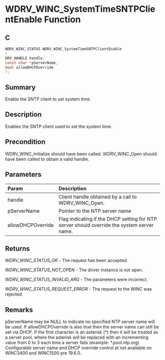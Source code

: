 # WDRV_WINC_SystemTimeSNTPClientEnable Function

## C

```c
WDRV_WINC_STATUS WDRV_WINC_SystemTimeSNTPClientEnable
(
DRV_HANDLE handle,
const char *pServerName,
bool allowDHCPOverride
);
```

## Summary

Enable the SNTP client to set system time.  

## Description

Enables the SNTP client used to set the system time.

## Precondition

WDRV_WINC_Initialize should have been called. WDRV_WINC_Open should have been called to obtain a valid handle.  

## Parameters

| Param | Description |
|:----- |:----------- |
| handle | Client handle obtained by a call to WDRV_WINC_Open. |
| pServerName | Pointer to the NTP server name |
| allowDHCPOverride | Flag indicating if the DHCP setting for NTP server should override the system server name.  

## Returns

*WDRV_WINC_STATUS_OK* - The request has been accepted.

*WDRV_WINC_STATUS_NOT_OPEN* - The driver instance is not open.

*WDRV_WINC_STATUS_INVALID_ARG* - The parameters were incorrect.

*WDRV_WINC_STATUS_REQUEST_ERROR* - The request to the WINC was rejected.
 

## Remarks

pServerName may be NULL to indicate no specified NTP server name will be used. If allowDHCPOverride is also true then the server name can still be set via DHCP.  If the first character is an asterisk (*) then it will be treated as a server pool, where the asterisk will be replaced with an incrementing value from 0 to 3 each time a server fails (example: *.pool.ntp.org)  Configurable server name and DHCP override control at not available on WINC3400 and WINC1500 pre 19.6.0.  


